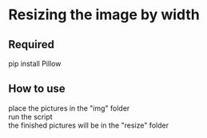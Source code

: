 # Resizing the image by width
<h2>Required</h2>
pip install Pillow
<h2>How to use</h2>
place the pictures in the "img" folder<br>
run the script<br>
the finished pictures will be in the "resize" folder

